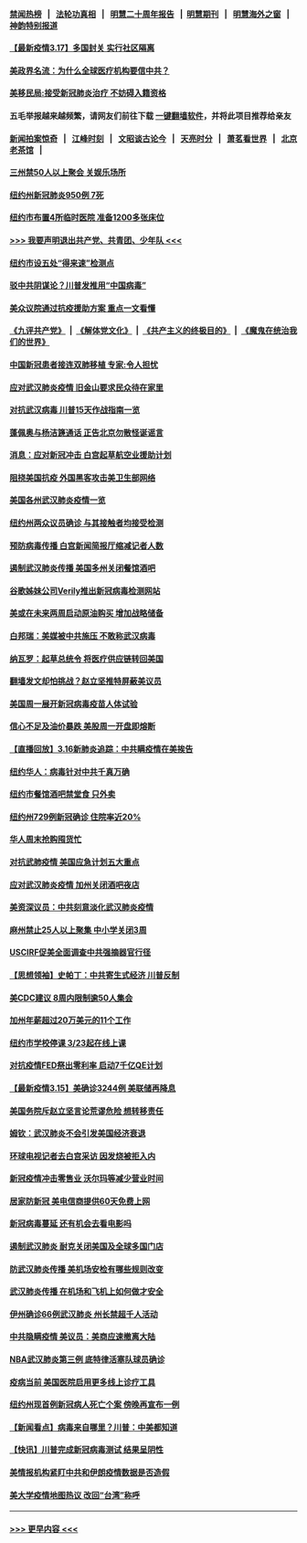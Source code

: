 #### [禁闻热榜](热点新闻.md?=0)  &nbsp;&nbsp;|&nbsp;&nbsp; [法轮功真相](https://github.com/gfw-breaker/truth/blob/master/README.md?=0) &nbsp;&nbsp;|&nbsp;&nbsp; [明慧二十周年报告](https://github.com/gfw-breaker/mh-reports/blob/master/README.md?=0) &nbsp;&nbsp;|&nbsp;&nbsp;[明慧期刊](https://github.com/gfw-breaker/mh-qikan) &nbsp;&nbsp;|&nbsp;&nbsp; [明慧海外之窗](https://github.com/gfw-breaker/mh-news/blob/master/README.md?=0) &nbsp;&nbsp;|&nbsp;&nbsp; [神韵特别报道](https://github.com/gfw-breaker/mh-news/blob/master/shenyun.md?=0)
#### [【最新疫情3.17】多国封关 实行社区隔离](../pages/nsc412/n11945621.md?t=03171831) 
#### [美政界名流：为什么全球医疗机构要信中共？](../pages/nsc412/n11945479.md?t=03171831) 
#### [美移民局:接受新冠肺炎治疗 不妨碍入籍资格](../pages/nsc412/n11946121.md?t=03171831) 
#### 五毛举报越来越频繁，请网友们前往下载 [一键翻墙软件](https://github.com/gfw-breaker/ssr-accounts)，并将此项目推荐给亲友
#### [新闻拍案惊奇](https://github.com/gfw-breaker/banned-news/blob/master/pages/link4.md) &nbsp;&nbsp;|&nbsp;&nbsp; [江峰时刻](https://github.com/gfw-breaker/banned-news/blob/master/pages/link4.md) &nbsp;&nbsp;|&nbsp;&nbsp; [文昭谈古论今](https://github.com/gfw-breaker/banned-news/blob/master/pages/link4.md) &nbsp;&nbsp;|&nbsp;&nbsp; [天亮时分](https://github.com/gfw-breaker/banned-news/blob/master/pages/link4.md) &nbsp;&nbsp;|&nbsp;&nbsp; [萧茗看世界](https://github.com/gfw-breaker/banned-news/blob/master/pages/link4.md) &nbsp;&nbsp;|&nbsp;&nbsp; [北京老茶馆](https://github.com/gfw-breaker/banned-news/blob/master/pages/link4.md) &nbsp;&nbsp;|&nbsp;&nbsp; 
#### [三州禁50人以上聚会  关娱乐场所](../pages/nsc412/n11946100.md?t=03171831) 
#### [纽约州新冠肺炎950例 7死](../pages/nsc412/n11946095.md?t=03171831) 
#### [纽约市布置4所临时医院 准备1200多张床位](../pages/nsc412/n11946092.md?t=03171831) 
#### [>>> 我要声明退出共产党、共青团、少年队 <<<](https://github.com/begood0513/goodnews/blob/master/quit/letter.md) 
#### [纽约市设五处“得来速”检测点](../pages/nsc412/n11946087.md?t=03171831) 
#### [驳中共阴谋论？川普发推用“中国病毒”](../pages/nsc412/n11945945.md?t=03171831) 
#### [美众议院通过抗疫援助方案 重点一文看懂](../pages/nsc412/n11945750.md?t=03171831) 
#### [《九评共产党》](https://github.com/begood0513/9ping.md/blob/master/README.md) &nbsp;|&nbsp; [《解体党文化》](../../../../jtdwh.md/blob/master/README.md)  &nbsp;|&nbsp; [《共产主义的终极目的》](../../../../gczydzjmd.md/blob/master/README.md) &nbsp;|&nbsp; [《魔鬼在统治我们的世界》](../../../../mgztzwmdsj.md/blob/master/README.md) 
#### [中国新冠患者接连双肺移植 专家:令人担忧](../pages/nsc412/n11945516.md?t=03171831) 
#### [应对武汉肺炎疫情 旧金山要求民众待在家里](../pages/nsc412/n11945757.md?t=03171831) 
#### [对抗武汉病毒 川普15天作战指南一览](../pages/nsc412/n11945503.md?t=03171831) 
#### [蓬佩奥与杨洁篪通话 正告北京勿散怪诞谣言](../pages/nsc412/n11945291.md?t=03171831) 
#### [消息：应对新冠冲击 白宫起草航空业援助计划](../pages/nsc412/n11945237.md?t=03171831) 
#### [阻挠美国抗疫 外国黑客攻击美卫生部网络](../pages/nsc412/n11945190.md?t=03171831) 
#### [美国各州武汉肺炎疫情一览](../pages/nsc412/n11944066.md?t=03171831) 
#### [纽约州两众议员确诊 与其接触者均接受检测](../pages/nsc412/n11944930.md?t=03171831) 
#### [预防病毒传播 白宫新闻简报厅缩减记者人数](../pages/nsc412/n11945023.md?t=03171831) 
#### [遏制武汉肺炎传播 美国多州关闭餐馆酒吧](../pages/nsc412/n11944857.md?t=03171831) 
#### [谷歌姊妹公司Verily推出新冠病毒检测网站](../pages/nsc412/n11945017.md?t=03171831) 
#### [美或在未来两周启动原油购买 增加战略储备](../pages/nsc412/n11944956.md?t=03171831) 
#### [白邦瑞：美媒被中共施压 不敢称武汉病毒](../pages/nsc412/n11944815.md?t=03171831) 
#### [纳瓦罗：起草总统令 将医疗供应链转回美国](../pages/nsc412/n11944808.md?t=03171831) 
#### [翻墙发文却怕挑战？赵立坚推特屏蔽美议员](../pages/nsc412/n11944758.md?t=03171831) 
#### [美国周一展开新冠病毒疫苗人体试验](../pages/nsc412/n11944761.md?t=03171831) 
#### [信心不足及油价暴跌 美股周一开盘即熔断](../pages/nsc412/n11944728.md?t=03171831) 
#### [【直播回放】3.16新肺炎追踪：中共瞒疫情在美挨告](../pages/nsc412/n11944429.md?t=03171831) 
#### [纽约华人：病毒针对中共千真万确](../pages/nsc412/n11942905.md?t=03171831) 
#### [纽约市餐馆酒吧禁堂食  只外卖](../pages/nsc412/n11943729.md?t=03171831) 
#### [纽约州729例新冠确诊  住院率近20%](../pages/nsc412/n11943724.md?t=03171831) 
#### [华人周末抢购囤货忙](../pages/nsc412/n11943687.md?t=03171831) 
#### [对抗武肺疫情 美国应急计划五大重点](../pages/nsc412/n11943193.md?t=03171831) 
#### [应对武汉肺炎疫情 加州关闭酒吧夜店](../pages/nsc412/n11943540.md?t=03171831) 
#### [美资深议员：中共刻意淡化武汉肺炎疫情](../pages/nsc412/n11943061.md?t=03171831) 
#### [麻州禁止25人以上聚集   中小学关闭3周](../pages/nsc412/n11943154.md?t=03171831) 
#### [USCIRF促美全面调查中共强摘器官行径](../pages/nsc412/n11942904.md?t=03171831) 
#### [【思想领袖】史帕丁：中共寄生式经济 川普反制](../pages/nsc412/n11805341.md?t=03171831) 
#### [美CDC建议 8周内限制逾50人集会](../pages/nsc412/n11942944.md?t=03171831) 
#### [加州年薪超过20万美元的11个工作](../pages/nsc412/n11919113.md?t=03171831) 
#### [纽约市学校停课   3/23起在线上课](../pages/nsc412/n11942804.md?t=03171831) 
#### [对抗疫情FED祭出零利率 启动7千亿QE计划](../pages/nsc412/n11942782.md?t=03171831) 
#### [【最新疫情3.15】美确诊3244例 美联储再降息](../pages/nsc412/n11940988.md?t=03171831) 
#### [美国务院斥赵立坚言论荒谬危险 想转移责任](../pages/nsc412/n11942518.md?t=03171831) 
#### [姆钦：武汉肺炎不会引发美国经济衰退](../pages/nsc412/n11942530.md?t=03171831) 
#### [环球电视记者去白宫采访 因发烧被拒入内](../pages/nsc412/n11942516.md?t=03171831) 
#### [新冠疫情冲击零售业 沃尔玛等减少营业时间](../pages/nsc412/n11942454.md?t=03171831) 
#### [居家防新冠 美电信商提供60天免费上网](../pages/nsc412/n11942457.md?t=03171831) 
#### [新冠病毒蔓延 还有机会去看电影吗](../pages/nsc412/n11942385.md?t=03171831) 
#### [遏制武汉肺炎 耐克关闭美国及全球多国门店](../pages/nsc412/n11942366.md?t=03171831) 
#### [防武汉肺炎传播 美机场安检有哪些规则改变](../pages/nsc412/n11939497.md?t=03171831) 
#### [武汉肺炎传播 在机场和飞机上如何做才安全](../pages/nsc412/n11928171.md?t=03171831) 
#### [伊州确诊66例武汉肺炎 州长禁超千人活动](../pages/nsc412/n11941564.md?t=03171831) 
#### [中共隐瞒疫情 美议员：美商应速撤离大陆](../pages/nsc412/n11941407.md?t=03171831) 
#### [NBA武汉肺炎第三例 底特律活塞队球员确诊](../pages/nsc412/n11941282.md?t=03171831) 
#### [疫病当前 美国医院启用更多线上诊疗工具](../pages/nsc412/n11941300.md?t=03171831) 
#### [纽约州现首例新冠病人死亡个案  傍晚再宣布一例](../pages/nsc412/n11941340.md?t=03171831) 
#### [【新闻看点】病毒来自哪里？川普：中美都知道](../pages/nsc412/n11940769.md?t=03171831) 
#### [【快讯】川普完成新冠病毒测试 结果呈阴性](../pages/nsc412/n11941045.md?t=03171831) 
#### [美情报机构紧盯中共和伊朗疫情数据是否造假](../pages/nsc412/n11940875.md?t=03171831) 
#### [美大学疫情地图热议 改回“台湾”称呼](../pages/nsc412/n11940365.md?t=03171831) 

----
#### [ >>> 更早内容 <<< ](../indexes/nsc412-earlier.md)
